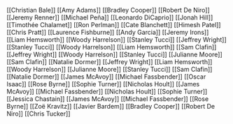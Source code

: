 [[Christian Bale]]
[[Amy Adams]]
[[Bradley Cooper]]
[[Robert De Niro]]
[[Jeremy Renner]]
[[Michael Peña]]
[[Leonardo DiCaprio]]
[[Jonah Hill]]
[[Timothée Chalamet]]
[[Ron Perlman]]
[[Cate Blanchett]]
[[Himesh Patel]]
[[Chris Pratt]]
[[Laurence Fishburne]]
[[Andy Garcia]]
[[Jeremy Irons]]
[[Liam Hemsworth]]
[[Woody Harrelson]]
[[Stanley Tucci]]
[[Jeffrey Wright]]
[[Stanley Tucci]]
[[Woody Harrelson]]
[[Liam Hemsworth]]
[[Sam Clafin]]
[[Jeffrey Wright]]
[[Woody Harrelson]]
[[Stanley Tucci]]
[[Julianne Moore]]
[[Sam Clafin]]
[[Natalie Dormer]]
[[Jeffrey Wright]]
[[Liam Hemsworth]]
[[Woody Harrelson]]
[[Julianne Moore]]
[[Stanley Tucci]]
[[Sam Clafin]]
[[Natalie Dormer]]
[[James McAvoy]]
[[Michael Fassbender]]
[[Oscar Isaac]]
[[Rose Byrne]]
[[Sophie Turner]]
[[Nicholas Hoult]]
[[James McAvoy]]
[[Michael Fassbender]]
[[Nicholas Hoult]]
[[Sophie Turner]]
[[Jessica Chastain]]
[[James McAvoy]]
[[Michael Fassbender]]
[[Rose Byrne]]
[[Zoë Kravitz]]
[[Javier Bardem]]
[[Bradley Cooper]]
[[Robert De Niro]]
[[Chris Tucker]]
